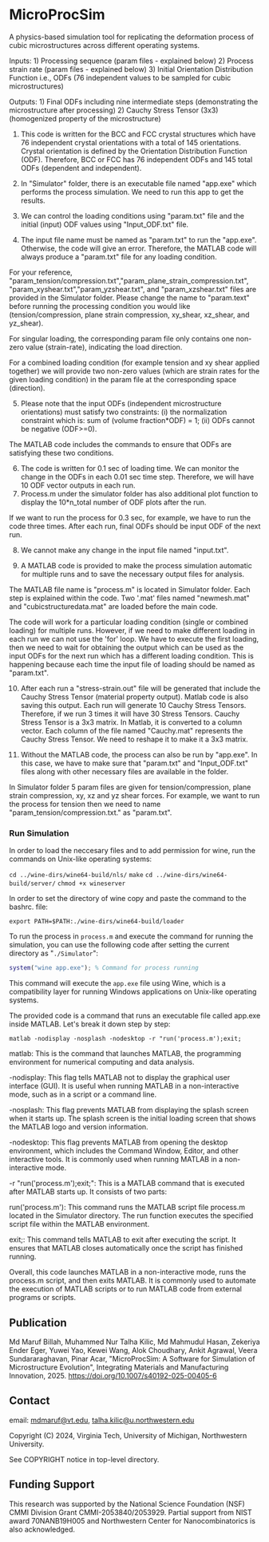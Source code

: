 # MicroProcSim
A physics-based simulation tool for replicating the deformation process of cubic microstructures across different operating systems.

Inputs: 1) Processing sequence (param files - explained below)
	2) Process strain rate (param files - explained below)
	3) Initial Orientation Distribution Function i.e., ODFs (76 independent values to be sampled for cubic microstructures)
		
Outputs: 1) Final ODFs including nine intermediate steps (demonstrating the microstructure after processing)
         2) Cauchy Stress Tensor (3x3) (homogenized property of the microstructure)
		 
1) This code is written for the BCC and FCC crystal structures which have 76 independent crystal orientations with a total of 145 orientations.
Crystal orientation is defined by the Orientation Distribution Function (ODF). Therefore, BCC or FCC has 76 independent ODFs and 145 total ODFs (dependent and independent).

2) In "Simulator" folder, there is an executable file named "app.exe" which performs the process simulation. We need to run this app to get the results.

3) We can control the loading conditions using "param.txt" file and the initial (input) ODF values using "Input_ODF.txt" file.

4) The input file name must be named as "param.txt" to run the "app.exe". Otherwise, the code will give an error. Therefore, the MATLAB code will always produce a "param.txt" file for any loading condition.

For your reference, "param_tension/compression.txt","param_plane_strain_compression.txt", "param_xyshear.txt","param_yzshear.txt", and "param_xzshear.txt" files are provided in the Simulator folder. Please change the name to "param.text" before running the processing condition you would like (tension/compression, plane strain compression, xy_shear, xz_shear, and yz_shear).

For singular loading, the corresponding param file only contains one non-zero value (strain-rate), indicating the load direction.

For a combined loading condition (for example tension and xy shear applied together) we will provide two non-zero values (which are strain rates for the given loading condition) in the param file at the corresponding space (direction). 

5) Please note that the input ODFs (independent microstructure orientations) must satisfy two constraints: (i) the normalization constraint which is: sum of (volume fraction*ODF) = 1; (ii) ODFs cannot be negative (ODF>=0).

The MATLAB code includes the commands to ensure that ODFs are satisfying these two conditions.

6) The code is written for 0.1 sec of loading time. We can monitor the change in the ODFs in each 0.01 sec time step. Therefore, we will have 10 ODF vector outputs in each run.
7) Process.m under the simulator folder has also additional plot function to display the 10*n_total number of ODF plots after the run.

If we want to run the process for 0.3 sec, for example, we have to run the code three times. After each run, final ODFs should be input ODF of the next run.

8) We cannot make any change in the input file named "input.txt". 

9) A MATLAB code is provided to make the process simulation automatic for multiple runs and to save the necessary output files for analysis.

The MATLAB file name is "process.m" is located in Simulator folder. Each step is explained within the code. Two '.mat' files named "newmesh.mat" and "cubicstructuredata.mat" are loaded before the main code. 

The code will work for a particular loading condition (single or combined loading) for multiple runs. However, if we need to make different loading in each run
we can not use the 'for' loop. We have to execute the first loading, then we need to wait for obtaining the output which can be used as the input ODFs for the next run which has a different loading condition. This is happening because each time the input file of loading should be named as "param.txt".  

10) After each run a "stress-strain.out" file will be generated that include the Cauchy Stress Tensor (material property output). Matlab code is also saving this output. Each run will generate 10 Cauchy Stress Tensors. Therefore, if we run 3 times it will have 30 Stress Tensors. Cauchy Stress Tensor is a 3x3 matrix. In Matlab, it is converted to a column vector. Each column of the file named "Cauchy.mat" represents the Cauchy Stress Tensor. We need to reshape it to make it a 3x3 matrix.

11) Without the MATLAB code, the process can also be run by "app.exe". In this case, we have to make sure that "param.txt" and "Input_ODF.txt" files along with other necessary files are available in the folder.

In Simulator folder 5 param files are given for tension/compression, plane strain compression, xy, xz and yz shear forces. For example, we want to run the process for tension then we need to name "param_tension/compression.txt." as "param.txt".

### Run Simulation
In order to load the neccesary files and to add permission for wine, run the commands on Unix-like operating systems:

`cd ../wine-dirs/wine64-build/nls/`
`make`
`cd ../wine-dirs/wine64-build/server/`
`chmod +x wineserver`

In order to set the directory of wine copy and paste the command to the bashrc. file:

`export PATH=$PATH:./wine-dirs/wine64-build/loader`

To run the process in `process.m` and execute the command for running the simulation, you can use the following code after setting the current directory as "`./Simulator`":

```matlab
system("wine app.exe"); % Command for process running
```

This command will execute the `app.exe` file using Wine, which is a compatibility layer for running Windows applications on Unix-like operating systems.


The provided code is a command that runs an executable file called app.exe inside MATLAB. Let's break it down step by step:

`matlab -nodisplay -nosplash -nodesktop -r "run('process.m');exit;`

matlab: This is the command that launches MATLAB, the programming environment for numerical computing and data analysis.

-nodisplay: This flag tells MATLAB not to display the graphical user interface (GUI). It is useful when running MATLAB in a non-interactive mode, such as in a script or a command line.

-nosplash: This flag prevents MATLAB from displaying the splash screen when it starts up. The splash screen is the initial loading screen that shows the MATLAB logo and version information.

-nodesktop: This flag prevents MATLAB from opening the desktop environment, which includes the Command Window, Editor, and other interactive tools. It is commonly used when running MATLAB in a non-interactive mode.

-r "run('process.m');exit;": This is a MATLAB command that is executed after MATLAB starts up. It consists of two parts:

run('process.m'): This command runs the MATLAB script file process.m located in the Simulator directory. The run function executes the specified script file within the MATLAB environment.

exit;: This command tells MATLAB to exit after executing the script. It ensures that MATLAB closes automatically once the script has finished running.

Overall, this code launches MATLAB in a non-interactive mode, runs the process.m script, and then exits MATLAB. It is commonly used to automate the execution of MATLAB scripts or to run MATLAB code from external programs or scripts.

## Publication

Md Maruf Billah, Muhammed Nur Talha Kilic, Md Mahmudul Hasan, Zekeriya Ender Eger, Yuwei Yao, Kewei Wang, Alok Choudhary, Ankit Agrawal, Veera Sundararaghavan, Pinar Acar, "MicroProcSim: A Software for Simulation of Microstructure Evolution", Integrating Materials and Manufacturing Innovation, 2025. https://doi.org/10.1007/s40192-025-00405-6 

## Contact

email: mdmaruf@vt.edu, talha.kilic@u.northwestern.edu

Copyright (C) 2024, Virginia Tech, University of Michigan, Northwestern University.

See COPYRIGHT notice in top-level directory.

## Funding Support

This research was supported by the National Science Foundation (NSF) CMMI Division Grant CMMI-2053840/2053929. Partial support from NIST award 70NANB19H005 and Northwestern Center for Nanocombinatorics is also acknowledged.
